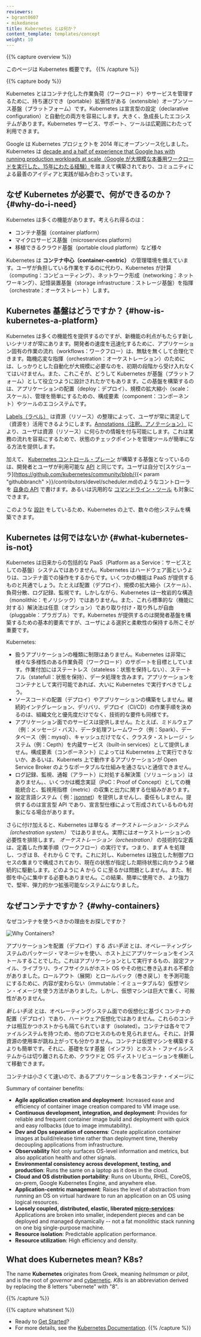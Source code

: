 ```yaml
---
reviewers:
- bgrant0607
- mikedanese
title: Kubernetes とは何か？
content_template: templates/concept
weight: 10
---
```


{{% capture overview %}}
<!--
This page is an overview of Kubernetes.
-->
このページは Kubernetes 概要です。
{{% /capture %}}

{{% capture body %}}
<!--
Kubernetes is a portable, extensible open-source platform for managing
containerized workloads and services, that facilitates both
declarative configuration and automation. It has a large, rapidly
growing ecosystem. Kubernetes services, support, and tools are widely available.
-->
Kubernetes とはコンテナ化した作業負荷（ワークロード）やサービスを管理するために、持ち運びでき（portable）拡張性がある（extensible）オープンソース基盤（プラットフォーム）です。Kubernetes は宣言型の設定（declarative configuration）と自動化の両方を容易にします。大きく、急成長したエコシステムがあります。Kubernetes サービス、サポート、ツールは広範囲にわたって利用できます。

<!--
Google open-sourced the Kubernetes project in 2014. Kubernetes builds upon
a [decade and a half of experience that Google has with running
production workloads at
scale](https://research.google.com/pubs/pub43438.html), combined with
best-of-breed ideas and practices from the community.
-->
Google は Kubernetes プロジェクトを 2014 年にオープンソース化しました。Kubernetes は [decade and a half of experience that Google has with running production workloads at scale（Google が大規模な本番用ワークロードを実行した、15年にわたる経験）](https://research.google.com/pubs/pub43438.html)を踏まえて構築されており、コミュニティによる最善のアイディアと実践が組み合わさっています。

<!--
## Why do I need Kubernetes and what can it do?
-->
## なぜ Kubernetes が必要で、何ができるのか？ {#why-do-i-need}

<!--
Kubernetes has a number of features. It can be thought of as:
-->
Kubernetes は多くの機能があります。考えられ得るのは：

<!--
- a container platform
- a microservices platform
- a portable cloud platform
and a lot more.
-->
- コンテナ基盤（container platform）
- マイクロサービス基盤（microservices platform）
- 移植できるクラウド基盤（portable cloud platform）など様々

<!--
Kubernetes provides a **container-centric** management environment. It
orchestrates computing, networking, and storage infrastructure on
behalf of user workloads. This provides much of the simplicity of
Platform as a Service (PaaS) with the flexibility of Infrastructure as
a Service (IaaS), and enables portability across infrastructure
providers.
-->
Kubernetes は **コンテナ中心（container-centric）** の管理環境を備えています。ユーザが負担している作業をするのに代わり、Kubernetes が計算（computing：コンピューティング）、ネットワーク形成（networking：ネットワーキング）、記憶装置基盤（storage infrastructure：ストレージ基盤）を指揮（orchestrate：オーケストレート）します。

<!--
## How is Kubernetes a platform?
-->
## Kubernetes 基盤はどうですか？ {#how-is-kubernetes-a-platform}

<!--
Even though Kubernetes provides a lot of functionality, there are
always new scenarios that would benefit from new
features. Application-specific workflows can be streamlined to
accelerate developer velocity. Ad hoc orchestration that is acceptable
initially often requires robust automation at scale. This is why
Kubernetes was also designed to serve as a platform for building an
ecosystem of components and tools to make it easier to deploy, scale,
and manage applications.
-->
Kubernetes は多くの機能性を提供するのですが、新機能の利点がもたらす新しいシナリオが常にあります。開発者の速度を迅速化するために、アプリケーション固有の作業の流れ（workflows：ワークフロー）は、無駄を無くして合理化できます。臨機応変な指揮（orchestration：オーケストレーション）のためには、しっかりとした自動化が大規模に必要なのを、初期の段階から受け入れなくてはいけません。また、これこそが、どうして Kubernetes が基盤（プラットフォーム）として役立つように設計されたかでもあります。この基盤を構築するのは、アプリケーションの配置（deploy：デプロイ）、規模の拡大縮小（scale：スケール）、管理を簡単にするための、構成要素（component：コンポーネント）やツールのエコシステムです。

<!--
[Labels](/docs/concepts/overview/working-with-objects/labels/) empower
users to organize their resources however they
please. [Annotations](/docs/concepts/overview/working-with-objects/annotations/)
enable users to decorate resources with custom information to
facilitate their workflows and provide an easy way for management
tools to checkpoint state.
-->
[Labels（ラベル）](/jp/docs/concepts/overview/working-with-objects/labels/) は資源（リソース）の整理によって、ユーザが常に満足して（資源を）活用できるようにします。[Annotations（注釈、アノテーション）](/jp/docs/concepts/overview/working-with-objects/annotations/) により、ユーザは資源（リソース）に何らかの情報を付与可能にします。これは業務の流れを容易にするためで、状態のチェックポイントを管理ツールが簡単になる方法を提供します。

<!--
Additionally, the [Kubernetes control
plane](/docs/concepts/overview/components/) is built upon the same
[APIs](/docs/reference/using-api/api-overview/) that are available to developers
and users. Users can write their own controllers, such as
[schedulers](https://github.com/kubernetes/community/blob/{{< param "githubbranch" >}}/contributors/devel/scheduler.md),
with [their own
APIs](/docs/concepts/api-extension/custom-resources/)
that can be targeted by a general-purpose [command-line
tool](/docs/user-guide/kubectl-overview/).
-->
加えて、 [Kubernetes コントロール・プレーン](/jp/docs/concepts/overview/components/) が構築する基盤となっているのは、開発者とユーザが利用可能な [API](/jp/docs/reference/using-api/api-overview/) と同じです。ユーザは自分で[スケジューラ](https://github.com/kubernetes/community/blob/{{< param "githubbranch" >}}/contributors/devel/scheduler.md)のようなコントローラを [自身の API](/docs/concepts/api-extension/custom-resources/) で書けます。あるいは汎用的な [コマンドライン・ツール](/jp/docs/user-guide/kubectl-overview/) も対象にできます。

<!--
This
[design](https://git.k8s.io/community/contributors/design-proposals/architecture/architecture.md)
has enabled a number of other systems to build atop Kubernetes.
-->
このような [設計](https://git.k8s.io/community/contributors/design-proposals/architecture/architecture.md) をしているため、Kubernetes の上で、数々の他システムを構築できます。

<!--
## What Kubernetes is not
-->
## Kubernetes は何ではないか {#what-kubernetes-is-not}

<!--
Kubernetes is not a traditional, all-inclusive PaaS (Platform as a
Service) system. Since Kubernetes operates at the container level
rather than at the hardware level, it provides some generally
applicable features common to PaaS offerings, such as deployment,
scaling, load balancing, logging, and monitoring. However, Kubernetes
is not monolithic, and these default solutions are optional and
pluggable. Kubernetes provides the building blocks for building developer
platforms, but preserves user choice and flexibility where it is
important.
-->
Kubernetes は旧来からの包括的な PaaS（Platform as a Service：サービスとしての基盤）システムではありません。Kubernetes はハードウェア面というよりは、コンテナ面での操作をするからです。いくつかの機能は PaaS が提供するものと共通でしょう。たとえば配置（デプロイ）、規模の拡大縮小（スケール）、負荷分散、ログ記録、監視です。しかしながら、Kubernetes は一枚岩的な構造（monolithic：モノリシック）ではありません。また、これら標準的な（機能に対する）解決法は任意（オプション）であり取り付け・取り外しが自由（pluggable：プラガブル）です。Kubernetes が提供するのは開発者基盤を構築するための基本的要素ですが、ユーザによる選択と柔軟性の保持する所こそが重要です。

Kubernetes:

<!--
* Does not limit the types of applications supported. Kubernetes aims
  to support an extremely diverse variety of workloads, including
  stateless, stateful, and data-processing workloads. If an
  application can run in a container, it should run great on
  Kubernetes.
* Does not deploy source code and does not build your
  application. Continuous Integration, Delivery, and Deployment
  (CI/CD) workflows are determined by organization cultures and preferences
  as well as technical requirements.
* Does not provide application-level services, such as middleware
  (e.g., message buses), data-processing frameworks (for example,
  Spark), databases (e.g., mysql), caches, nor cluster storage systems (e.g.,
  Ceph) as built-in services. Such components can run on Kubernetes, and/or
  can be accessed by applications running on Kubernetes through portable
  mechanisms, such as the Open Service Broker.
* Does not dictate logging, monitoring, or alerting solutions. It provides
  some integrations as proof of concept, and mechanisms to collect and
  export metrics.
* Does not provide nor mandate a configuration language/system (e.g.,
  [jsonnet](https://github.com/google/jsonnet)). It provides a declarative
  API that may be targeted by arbitrary forms of declarative specifications.
* Does not provide nor adopt any comprehensive machine configuration,
  maintenance, management, or self-healing systems.
-->
* 扱うアプリケーションの種類に制限はありません。Kubernetes は非常に様々な多様性のある作業負荷（ワークロード）のサポートを目標としています。作業付加にはステートレス（stateless：状態を保持しない）、ステートフル（statefull：状態を保持）、データ処理を含みます。アプリケーションをコンテナとして実行可能であれば、大いに Kubernetes で実行すべきでしょう。
* ソースコードの配置（デプロイ）やアプリケーションの構築をしません。継続的インテグレーション、デリバリ、デプロイ（CI/CD）の作業手順を決めるのは、組織文化と優先度だけでなく、技術的な要件も同様です。
* アプリケーション面でのサービスは提供しません。たとえば、ミドルウェア（例：メッセージ・バス）、データ処理フレームワーク（例：Spark）、データベース（例：mysql）、キャッシュだけでなく、クラスタ・ストレージ・システム（例：Cepth）を内蔵サービス（built-in services）として提供しません。構成要素（コンポーネント）によっては Kubernetes 上で実行できないか、あるいは、Kubernets 上で動作するアプリケーションが Open Service Broker のようなポータブルな仕組みを通さないと通信できません。
* ログ記録、監視、通報（アラート）に対処する解決策（ソリューション）はありません。、いくつかは概念実証（PoC：Proof of Concept）としての機能統合と、監視用指標（metric）の収集と出力に関する仕組みがあります。
* 設定言語システム（ 例：[jsonnet](https://github.com/google/jsonnet)）を提供しませんし、委任もしません。提供するのは宣言型 API であり、宣言型仕様によって形成されているものも対象になる場合があります。

<!--
Additionally, Kubernetes is not a mere *orchestration system*. In
fact, it eliminates the need for orchestration. The technical
definition of *orchestration* is execution of a defined workflow:
first do A, then B, then C. In contrast, Kubernetes is comprised of a
set of independent, composable control processes that continuously
drive the current state towards the provided desired state. It
shouldn't matter how you get from A to C. Centralized control is also
not required. This results in a system that is easier to use and more
powerful, robust, resilient, and extensible.
-->
さらに付け加えると、Kubernetes は単なる *オーケストレーション・システム（orchestration system）* ではありません。実際にはオーケストレーションの必要性を排除します。 *オーケストレーション（orchestration）* の技術的な定義は、定義した作業手順（ワークフロー）の実行です。つまり、まず A を処理し、つぎは B、それから C です。これに対し、Kubernetes は独立した制御プロセスの集まりで構成されており、現在の状態が指定した期待状態に向かうよう継続的に駆動します。どのように A から C に至るかは問題としません。また、制御を中心に集中する必要もありません。この結果、簡単に使用でき、より強力で、堅牢、弾力的かつ拡張可能なシステムになりました。

<!--
## Why containers?
-->
## なぜコンテナですか？ {#why-containers}
<!--
Looking for reasons why you should be using containers?
-->
なぜコンテナを使うべきかの理由をお探しですか？

![Why Containers?](/images/docs/why_containers.svg)

<!--
The *Old Way* to deploy applications was to install the applications
on a host using the operating-system package manager. This had the
disadvantage of entangling the applications' executables,
configuration, libraries, and lifecycles with each other and with the
host OS. One could build immutable virtual-machine images in order to
achieve predictable rollouts and rollbacks, but VMs are heavyweight
and non-portable.
-->
アプリケーションを配置（デプロイ）する *古い手法* とは、オペレーティングシステムのパッケージ・マネージャを使い、ホスト上にアプリケーションをインストールすることでした。これはアプリケーションとして実行するもの、設定ファイル、ライブラリ、ライフサイクルがホスト OS やその他に巻き込まれる不都合がありました。ロールアウト（展開）とロールバック（巻き戻し）を予測可能にするために、内容が変わらない（immutable：イミュータブルな）仮想マシン・イメージを使う方法がありました。しかし、仮想マシンは巨大で重く、可搬性がありません。

<!--
The *New Way* is to deploy containers based on operating-system-level
virtualization rather than hardware virtualization. These containers
are isolated from each other and from the host: they have their own
filesystems, they can't see each others' processes, and their
computational resource usage can be bounded. They are easier to build
than VMs, and because they are decoupled from the underlying
infrastructure and from the host filesystem, they are portable across
clouds and OS distributions.
-->
*新しい手法* とは、オペレーティングシステム面での仮想化に基づくコンテナの配置（デプロイ）であり、ハードウェア仮想化ではありません。これらのコンテナは相互かつホストからも隔てられています（isolated）。コンテナは各々でファイルシステムを持つため、他のプロセスのものを見られません。それに、計算資源の使用率が跳ね上がっても分かりません。コンテナは仮想マシンを構築するよりも簡単です。それに、基礎をなす基盤（インフラ）とホスト・ファイルシステムからは切り離されるため、クラウドと OS ディストリビューションを横断して移動できます。

<!--
Because containers are small and fast, one application can be packed
in each container image. This one-to-one application-to-image
relationship unlocks the full benefits of containers. With containers,
immutable container images can be created at build/release time rather
than deployment time, since each application doesn't need to be
composed with the rest of the application stack, nor married to the
production infrastructure environment. Generating container images at
build/release time enables a consistent environment to be carried from
development into production.  Similarly, containers are vastly more
transparent than VMs, which facilitates monitoring and
management. This is especially true when the containers' process
lifecycles are managed by the infrastructure rather than hidden by a
process supervisor inside the container. Finally, with a single
application per container, managing the containers becomes tantamount
to managing deployment of the application.
-->
コンテナは小さくて速いので、あるアプリケーションを各コンテナ・イメージに



Summary of container benefits:

* **Agile application creation and deployment**:
    Increased ease and efficiency of container image creation compared to VM image use.
* **Continuous development, integration, and deployment**:
    Provides for reliable and frequent container image build and
    deployment with quick and easy rollbacks (due to image
    immutability).
* **Dev and Ops separation of concerns**:
    Create application container images at build/release time rather
    than deployment time, thereby decoupling applications from
    infrastructure.
* **Observability**
    Not only surfaces OS-level information and metrics, but also application
    health and other signals.
* **Environmental consistency across development, testing, and production**:
    Runs the same on a laptop as it does in the cloud.
* **Cloud and OS distribution portability**:
    Runs on Ubuntu, RHEL, CoreOS, on-prem, Google Kubernetes Engine, and anywhere else.
* **Application-centric management**:
    Raises the level of abstraction from running an OS on virtual
    hardware to run an application on an OS using logical resources.
* **Loosely coupled, distributed, elastic, liberated [micro-services](https://martinfowler.com/articles/microservices.html)**:
    Applications are broken into smaller, independent pieces and can
    be deployed and managed dynamically -- not a fat monolithic stack
    running on one big single-purpose machine.
* **Resource isolation**:
    Predictable application performance.
* **Resource utilization**:
    High efficiency and density.

## What does Kubernetes mean? K8s?

The name **Kubernetes** originates from Greek, meaning *helmsman* or
*pilot*, and is the root of *governor* and
[cybernetic](http://www.etymonline.com/index.php?term=cybernetics). *K8s*
is an abbreviation derived by replacing the 8 letters "ubernete" with
"8".

{{% /capture %}}

{{% capture whatsnext %}}
*   Ready to [Get Started](/docs/setup/)?
*   For more details, see the [Kubernetes Documentation](/docs/home/).
{{% /capture %}}


